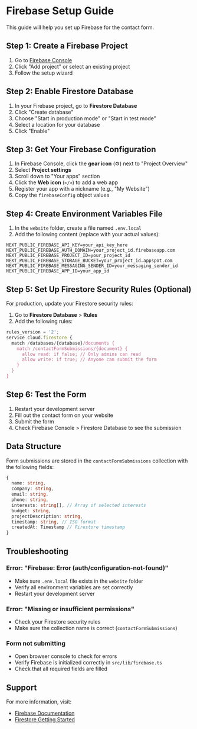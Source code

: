 # Firebase Setup Guide

This guide will help you set up Firebase for the contact form.

## Step 1: Create a Firebase Project

1. Go to [Firebase Console](https://console.firebase.google.com/)
2. Click "Add project" or select an existing project
3. Follow the setup wizard

## Step 2: Enable Firestore Database

1. In your Firebase project, go to **Firestore Database**
2. Click "Create database"
3. Choose "Start in production mode" or "Start in test mode"
4. Select a location for your database
5. Click "Enable"

## Step 3: Get Your Firebase Configuration

1. In Firebase Console, click the **gear icon** (⚙️) next to "Project Overview"
2. Select **Project settings**
3. Scroll down to "Your apps" section
4. Click the **Web icon** (`</>`) to add a web app
5. Register your app with a nickname (e.g., "My Website")
6. Copy the `firebaseConfig` object values

## Step 4: Create Environment Variables File

1. In the `website` folder, create a file named `.env.local`
2. Add the following content (replace with your actual values):

```env
NEXT_PUBLIC_FIREBASE_API_KEY=your_api_key_here
NEXT_PUBLIC_FIREBASE_AUTH_DOMAIN=your_project_id.firebaseapp.com
NEXT_PUBLIC_FIREBASE_PROJECT_ID=your_project_id
NEXT_PUBLIC_FIREBASE_STORAGE_BUCKET=your_project_id.appspot.com
NEXT_PUBLIC_FIREBASE_MESSAGING_SENDER_ID=your_messaging_sender_id
NEXT_PUBLIC_FIREBASE_APP_ID=your_app_id
```

## Step 5: Set Up Firestore Security Rules (Optional)

For production, update your Firestore security rules:

1. Go to **Firestore Database** > **Rules**
2. Add the following rules:

```javascript
rules_version = '2';
service cloud.firestore {
  match /databases/{database}/documents {
    match /contactFormSubmissions/{document} {
      allow read: if false; // Only admins can read
      allow write: if true; // Anyone can submit the form
    }
  }
}
```

## Step 6: Test the Form

1. Restart your development server
2. Fill out the contact form on your website
3. Submit the form
4. Check Firebase Console > Firestore Database to see the submission

## Data Structure

Form submissions are stored in the `contactFormSubmissions` collection with the following fields:

```typescript
{
  name: string,
  company: string,
  email: string,
  phone: string,
  interests: string[], // Array of selected interests
  budget: string,
  projectDescription: string,
  timestamp: string, // ISO format
  createdAt: Timestamp // Firestore timestamp
}
```

## Troubleshooting

### Error: "Firebase: Error (auth/configuration-not-found)"
- Make sure `.env.local` file exists in the `website` folder
- Verify all environment variables are set correctly
- Restart your development server

### Error: "Missing or insufficient permissions"
- Check your Firestore security rules
- Make sure the collection name is correct (`contactFormSubmissions`)

### Form not submitting
- Open browser console to check for errors
- Verify Firebase is initialized correctly in `src/lib/firebase.ts`
- Check that all required fields are filled

## Support

For more information, visit:
- [Firebase Documentation](https://firebase.google.com/docs)
- [Firestore Getting Started](https://firebase.google.com/docs/firestore/quickstart)




